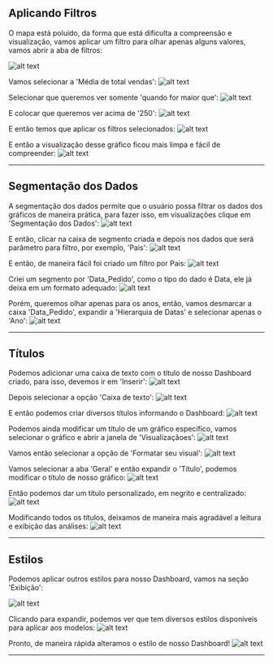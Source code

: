 
## Aplicando Filtros

O mapa está poluido, da forma que está dificulta a compreensão e visualização, vamos aplicar um filtro para olhar apenas alguns valores, vamos abrir a aba de filtros:

![alt text](filtros1.png)

Vamos selecionar a 'Média de total vendas':
![alt text](filtros2.png)

Selecionar que queremos ver somente 'quando for maior que':
![alt text](filtros3.png)

E colocar que queremos ver acima de '250':
![alt text](filtros4.png)

E então temos que aplicar os filtros selecionados:
![alt text](filtros5.png)

E então a visualização desse gráfico ficou mais limpa e fácil de compreender:
![alt text](filtros6.png)

---

## Segmentação dos Dados

A segmentação dos dados permite que o usuário possa filtrar os dados dos gráficos de maneira prática, para fazer isso, em visualizações clique em 'Segmentação dos Dados':
![alt text](segmento1.png)

E então, clicar na caixa de segmento criada e depois nos dados que será parâmetro para filtro, por exemplo, 'Pais':
![alt text](segmento2.png)

E então, de maneira fácil foi criado um filtro por Pais:
![alt text](segmento3.png)

Criei um segmento por 'Data_Pedido', como o tipo do dado é Data, ele já deixa em um formato adequado:
![alt text](segmento4.png)

Porém, queremos olhar apenas para os anos, então, vamos desmarcar a caixa 'Data_Pedido', expandir a 'Hierarquia de Datas' e selecionar apenas o 'Ano':
![alt text](segmento6.png)

---
## Títulos

Podemos adicionar uma caixa de texto com o título de nosso Dashboard criado, para isso, devemos ir em 'Inserir':
![alt text](titulo.png)

Depois selecionar a opção 'Caixa de texto':
![alt text](titulo2.png)

E então podemos criar diversos títulos informando o Dashboard:
![alt text](titulo3.png)

Podemos ainda modificar um título de um gráfico específico, vamos selecionar o gráfico e abrir a janela de 'Visualizaçãoes':
![alt text](titulo4.png)

Vamos então selecionar a opção de 'Formatar seu visual':
![alt text](titulo5.png)

Vamos selecionar a aba 'Geral' e então expandir o 'Título', podemos modificar o título de nosso gráfico:
![alt text](titulo6.png)

Então podemos dar um título personalizado, em negrito e centralizado:
![alt text](titulo7.png)

Modificando todos os títulos, deixamos de maneira mais agradável a leitura e exibição das análises:
![alt text](titulo8.png)

---

## Estilos

Podemos aplicar outros estilos para nosso Dashboard, vamos na seção 'Exibição':

![alt text](estilos1.png)


Clicando para expandir, podemos ver que tem diversos estilos disponíveis para aplicar aos modelos:
![alt text](estilos2.png)

Pronto, de maneira rápida alteramos o estilo de nosso Dashboard!
![alt text](image-3.png)

---